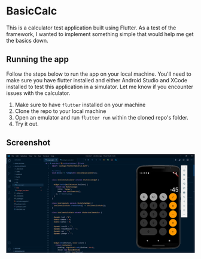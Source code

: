 # BasicCalc
This is a calculator test application built using Flutter.
As a test of the framework, I wanted to implement something simple that would help me get the basics down.

## Running the app
Follow the steps below to run the app on your local machine.
You'll need to make sure you have flutter installed and either Android Studio and XCode installed to test this application in a simulator.
Let me know if you encounter issues with the calculator.

1. Make sure to have `flutter` installed on your machine
2. Clone the repo to your local machine
3. Open an emulator and run `flutter run` within the cloned repo's folder.
4. Try it out.

## Screenshot
![image](images/calculator.png)
